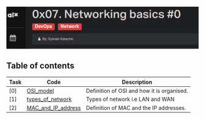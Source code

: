 ![Networking](assets/Screenshot%20from%202023-07-06%2017-09-11.png)

## Table of contents
Task | Code | Description
-----|------ | -----------
[0] | [OSI_model](./0-OSI_model) |  Definition of OSI and how it is organised.
[1] | [types_of_network](./1-types_of_network) |  Types of network i.e LAN and WAN 
[2] | [MAC_and_IP_address](./2-MAC_and_IP_address) |  Definition of MAC and the IP addresses. 

